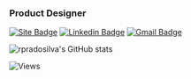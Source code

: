 ### **Product Designer**

[![Site Badge](https://img.shields.io/badge/-Portfolio-021826?style=flat-square&labelColor=00080D&logo=google-chrome&logoColor=white&link=https://rprado.design)](https://rprado.design)
[![Linkedin Badge](https://img.shields.io/badge/-Rafael%20Prado-021826?style=flat-square&labelColor=00080D&logo=Linkedin&logoColor=white&link=https://www.linkedin.com/in/rpradosilva/)](https://www.linkedin.com/in/rpradosilva/)
[![Gmail Badge](https://img.shields.io/badge/-contato@rprado.design-021826?style=flat-square&labelColor=00080D&logo=gmail&logoColor=white&link=mailto:contato@rprado.design)](mailto:contato@rprado.design)

![rpradosilva's GitHub stats](https://github-readme-stats.vercel.app/api?username=rpradosilva&show_icons=true&icon_color=021826&theme=default&text_color=021826&hide_border=true&hide_title=true&include_all_commits=true&count_private=true)

![Views](https://komarev.com/ghpvc/?username=rpradosilva&label=Views&style=flat-square&color=021826)
